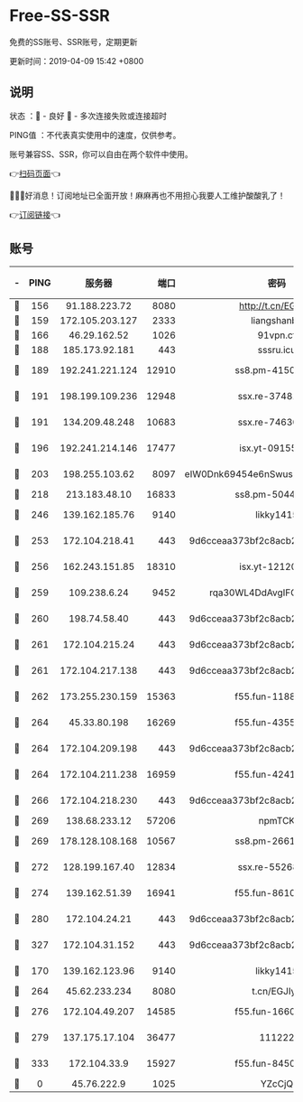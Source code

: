 # Free-SS-SSR

免费的SS账号、SSR账号，定期更新

更新时间：2019-04-09 15:42 +0800

## 说明

状态     ：🙂 - 良好 🙁 - 多次连接失败或连接超时

PING值   ：不代表真实使用中的速度，仅供参考。

账号兼容SS、SSR，你可以自由在两个软件中使用。

👉[扫码页面](https://liesauer.github.io/Free-SS-SSR/)👈

🎉🎉🎉好消息！订阅地址已全面开放！麻麻再也不用担心我要人工维护酸酸乳了！

👉[订阅链接](https://www.liesauer.net/yogurt/subscribe?ACCESS_TOKEN=DAYxR3mMaZAsaqUb)👈

## 账号

|-|PING|服务器|端口|密码|加密方式|区域|
|:----:|:----:|:-----:|-----:|:----:|:----:|:----:|
|🙂|156|91.188.223.72|8080|http://t.cn/EGJIyrl|rc4-md5|RU|
|🙂|159|172.105.203.127|2333|liangshanbo|chacha20|JP|
|🙂|166|46.29.162.52|1026|91vpn.cf|rc4-md5|RU|
|🙂|188|185.173.92.181|443|sssru.icu|rc4-md5|RU|
|🙂|189|192.241.221.124|12910|ss8.pm-41500816|aes-256-cfb|US|
|🙂|191|198.199.109.236|12948|ssx.re-37481248|aes-256-cfb|US|
|🙂|191|134.209.48.248|10683|ssx.re-74630147|aes-256-cfb|US|
|🙂|196|192.241.214.146|17477|isx.yt-09155805|aes-256-cfb|US|
|🙂|203|198.255.103.62|8097|eIW0Dnk69454e6nSwuspv9DmS201tQ0D|aes-256-cfb|US|
|🙂|218|213.183.48.10|16833|ss8.pm-50440379|rc4-md5|RU|
|🙂|246|139.162.185.76|9140|likky1415|aes-256-cfb|DE|
|🙂|253|172.104.218.41|443|9d6cceaa373bf2c8acb22e60b6a58be6|aes-256-cfb|US|
|🙂|256|162.243.151.85|18310|isx.yt-12120074|aes-256-cfb|US|
|🙂|259|109.238.6.24|9452|rqa30WL4DdAvgIFG6Fs3znzTa|aes-256-cfb|FR|
|🙂|260|198.74.58.40|443|9d6cceaa373bf2c8acb22e60b6a58be6|aes-256-cfb|US|
|🙂|261|172.104.215.24|443|9d6cceaa373bf2c8acb22e60b6a58be6|aes-256-cfb|US|
|🙂|261|172.104.217.138|443|9d6cceaa373bf2c8acb22e60b6a58be6|aes-256-cfb|US|
|🙂|262|173.255.230.159|15363|f55.fun-11880887|aes-256-cfb|US|
|🙂|264|45.33.80.198|16269|f55.fun-43553752|aes-256-cfb|US|
|🙂|264|172.104.209.198|443|9d6cceaa373bf2c8acb22e60b6a58be6|aes-256-cfb|US|
|🙂|264|172.104.211.238|16959|f55.fun-42415786|aes-256-cfb|US|
|🙂|266|172.104.218.230|443|9d6cceaa373bf2c8acb22e60b6a58be6|aes-256-cfb|US|
|🙂|269|138.68.233.12|57206|npmTCK|rc4-md5|US|
|🙂|269|178.128.108.168|10567|ss8.pm-26616836|aes-256-cfb|SG|
|🙂|272|128.199.167.40|12834|ssx.re-55268727|aes-256-cfb|SG|
|🙂|274|139.162.51.39|16941|f55.fun-86104902|aes-256-cfb|SG|
|🙂|280|172.104.24.21|443|9d6cceaa373bf2c8acb22e60b6a58be6|aes-256-cfb|US|
|🙂|327|172.104.31.152|443|9d6cceaa373bf2c8acb22e60b6a58be6|aes-256-cfb|US|
|🙂|170|139.162.123.96|9140|likky1415|aes-256-cfb|JP|
|🙂|264|45.62.233.234|8080|t.cn/EGJIyrl|rc4-md5|CA|
|🙂|276|172.104.49.207|14585|f55.fun-16609234|aes-256-cfb|SG|
|🙂|279|137.175.17.104|36477|111222|aes-256-cfb|US|
|🙂|333|172.104.33.9|15927|f55.fun-84501101|aes-256-cfb|SG|
|🙁|0|45.76.222.9|1025|YZcCjQ|rc4-md5|JP|
